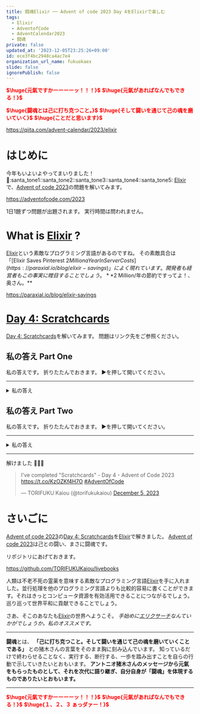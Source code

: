 ```yaml
---
title: 闘魂Elixir ── Advent of code 2023 Day 4をElixirで楽しむ
tags:
  - Elixir
  - AdventofCode
  - AdventCalendar2023
  - 闘魂
private: false
updated_at: '2023-12-05T23:25:26+09:00'
id: ece3f4bc2948ca4ac7e4
organization_url_name: fukuokaex
slide: false
ignorePublish: false
---
```

<b><font color="red">$\huge{元氣ですかーーーーッ！！！}$</font></b>
<b><font color="red">$\huge{元氣があればなんでもできる！}$</font></b>

<b><font color="red">$\huge{闘魂とは己に打ち克つこと。}$</font></b>
<b><font color="red">$\huge{そして闘いを通じて己の魂を磨いていく}$</font></b>
<b><font color="red">$\huge{ことだと思います}$</font></b>


https://qiita.com/advent-calendar/2023/elixir


# はじめに

今年もいよいよやってまいりました！ :santa::santa_tone1::santa_tone2::santa_tone3::santa_tone4::santa_tone5: 
[Elixir](https://elixir-lang.org/)で、[Advent of code 2023](https://adventofcode.com/2023)の問題を解いてみます。

https://adventofcode.com/2023

1日1題ずつ問題が出題されます。
実行時間は問われません。

# What is [Elixir](https://elixir-lang.org/) ?

[Elixir](https://elixir-lang.org/)という素敵なプログラミング言語があるのですね。
その素敵具合は「[Elixir Saves Pinterest $2 Million a Year In Server Costs](https://paraxial.io/blog/elixir-savings)」によく現れています。開発者も経営者もこの事実に瞠目することでしょう。 **$2 Million/年の節約ですってよ！、奥さん。**

https://paraxial.io/blog/elixir-savings

# [Day 4: Scratchcards](https://adventofcode.com/2023/day/4)

[Day 4: Scratchcards](https://adventofcode.com/2023/day/4)を解いてみます。
問題はリンク先をご参照ください。



## 私の答え Part One

私の答えです。
折りたたんでおきます。
▶を押して開いてください。

---

<details><summary>私の答え</summary>

```elixir
input = """
Card 1: 41 48 83 86 17 | 83 86  6 31 17  9 48 53
Card 2: 13 32 20 16 61 | 61 30 68 82 17 32 24 19
Card 3:  1 21 53 59 44 | 69 82 63 72 16 21 14  1
Card 4: 41 92 73 84 69 | 59 84 76 51 58  5 54 83
Card 5: 87 83 26 28 32 | 88 30 70 12 93 22 82 36
Card 6: 31 18 13 56 72 | 74 77 10 23 35 67 36 11
"""

input
|> String.split("\n", trim: true)
|> Enum.map(fn s ->
  [winning_numbers, numbers] =
    s
    |> String.split(":")
    |> Enum.at(-1)
    |> String.split("|")
    |> Enum.map(fn nums ->
      String.split(nums, " ", trim: true) |> Enum.map(&String.to_integer/1) |> MapSet.new()
    end)

  count = MapSet.intersection(winning_numbers, numbers) |> Enum.count()
  if count > 0, do: 2 ** (count - 1), else: 0
end)
|> Enum.sum()
```

</details>


## 私の答え Part Two

私の答えです。
折りたたんでおきます。
▶を押して開いてください。

---

<details><summary>私の答え</summary>





```elixir
input = """
Card 1: 41 48 83 86 17 | 83 86  6 31 17  9 48 53
Card 2: 13 32 20 16 61 | 61 30 68 82 17 32 24 19
Card 3:  1 21 53 59 44 | 69 82 63 72 16 21 14  1
Card 4: 41 92 73 84 69 | 59 84 76 51 58  5 54 83
Card 5: 87 83 26 28 32 | 88 30 70 12 93 22 82 36
Card 6: 31 18 13 56 72 | 74 77 10 23 35 67 36 11
"""


matchings =
  input
  |> String.split("\n", trim: true)
  |> Enum.map(fn s ->
    [winning_numbers, numbers] =
      s
      |> String.split(":")
      |> Enum.at(-1)
      |> String.split("|")
      |> Enum.map(fn nums ->
        String.split(nums, " ", trim: true) |> Enum.map(&String.to_integer/1) |> MapSet.new()
      end)

    MapSet.intersection(winning_numbers, numbers) |> Enum.count()
  end)

matchings
|> Enum.with_index()
|> Enum.reduce(List.duplicate(1, Enum.count(matchings)), fn {count, index}, acc ->
  num_of_cards = Enum.at(acc, index)

  acc
  |> Enum.with_index()
  |> Enum.map(fn {current_num_of_cards, i} ->
    cond do
      count > 0 and index < i and i <= index + count -> current_num_of_cards + num_of_cards
      true -> current_num_of_cards
    end
  end)
end)
|> Enum.sum()
```

</details>


---

解けました :tada::tada::tada: 

<blockquote class="twitter-tweet"><p lang="en" dir="ltr">I&#39;ve completed &quot;Scratchcards&quot; - Day 4 - Advent of Code 2023 <a href="https://t.co/KzOZKf4H7O">https://t.co/KzOZKf4H7O</a> <a href="https://twitter.com/hashtag/AdventOfCode?src=hash&amp;ref_src=twsrc%5Etfw">#AdventOfCode</a></p>&mdash; TORIFUKU Kaiou (@torifukukaiou) <a href="https://twitter.com/torifukukaiou/status/1731837043406459266?ref_src=twsrc%5Etfw">December 5, 2023</a></blockquote> <script async src="https://platform.twitter.com/widgets.js" charset="utf-8"></script>

# さいごに

[Advent of code 2023](https://adventofcode.com/2023)の[Day 4: Scratchcards](https://adventofcode.com/2023/day/4)を[Elixir](https://elixir-lang.org/)で解きました。
[Advent of code 2023](https://adventofcode.com/2023)は己との闘い、まさに闘魂です。

リポジトリにあげておきます。

https://github.com/TORIFUKUKaiou/livebooks

人類は不老不死の霊薬を意味する素敵なプログラミング言語[Elixir](https://elixir-lang.org/)を手に入れました。並行処理を他のプログラミング言語よりも比較的容易に書くことができます。それはきっとコンピュータ資源を有効活用できることにつながるでしょう。巡り巡って世界平和に貢献できることでしょう。

さあ、そこのあなたも[Elixir](https://elixir-lang.org/)の世界へようこそ。
_手始めに[エリクサーチ](https://elixir-lang.info/)なんていかがでしょうか。私のオススメです。_

---

**闘魂**とは、  **「己に打ち克つこと。そして闘いを通じて己の魂を磨いていくことである」** との猪木さんの言葉をそのまま胸に刻み込んでいます。
知っているだけで終わらせることなく、実行する、断行する、一歩を踏み出すことを自らの行動で示していきたいとおもいます。
**アントニオ猪木さんのメッセージから元氣をもらったものとして、それを次代に語り継ぎ、自分自身が「闘魂」を体現するものでありたいとおもいます。**

---

<b><font color="red">$\huge{元氣ですかーーーーッ！！！}$</font></b>
<b><font color="red">$\huge{元氣があればなんでもできる！}$</font></b>
<b><font color="red">$\huge{１、２、３ ぁっダァー！}$</font></b>
